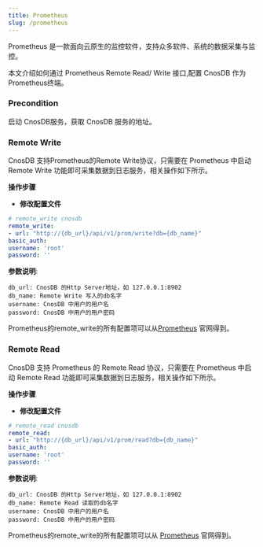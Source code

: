 ```yaml
---
title: Prometheus
slug: /prometheus
---
```


Prometheus 是一款面向云原生的监控软件，支持众多软件、系统的数据采集与监控。

本文介绍如何通过 Prometheus Remote Read/ Write 接口,配置 CnosDB 作为Prometheus终端。

### Precondition

启动 CnosDB服务，获取 CnosDB 服务的地址。

### Remote Write

CnosDB 支持Prometheus的Remote Write协议，只需要在 Prometheus 中启动 Remote Write 功能即可采集数据到日志服务，相关操作如下所示。

**操作步骤**

- **修改配置文件**

```yaml
# remote_write cnosdb
remote_write:
- url: "http://{db_url}/api/v1/prom/write?db={db_name}"
basic_auth:
username: 'root'
password: ''
```

**参数说明**:

```
db_url: CnosDB 的Http Server地址，如 127.0.0.1:8902
db_name: Remote Write 写入的db名字
username: CnosDB 中用户的用户名
password: CnosDB 中用户的用户密码
```

Prometheus的remote_write的所有配置项可以从[Prometheus](https://prometheus.io/docs/prometheus/latest/configuration/configuration/?spm=a2c4g.11186623.0.0.231f780eoLUxCY#remote_write)
官网得到。

### Remote Read

CnosDB 支持 Prometheus 的 Remote Read 协议，只需要在 Prometheus 中启动 Remote Read 功能即可采集数据到日志服务，相关操作如下所示。

**操作步骤**

- **修改配置文件**

```yaml
# remote_read cnosdb
remote_read:
- url: "http://{db_url}/api/v1/prom/read?db={db_name}"
basic_auth:
username: 'root'
password: ''
```

**参数说明**:

```
db_url: CnosDB 的Http Server地址，如 127.0.0.1:8902
db_name: Remote Read 读取的db名字
username: CnosDB 中用户的用户名
password: CnosDB 中用户的用户密码
```

Prometheus的remote_write的所有配置项可以从
[Prometheus](https://prometheus.io/docs/prometheus/latest/configuration/configuration/#remote_read)
官网得到。
